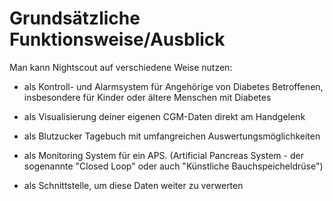 # Grundsätzliche Funktionsweise/Ausblick

Man kann Nightscout auf verschiedene Weise nutzen:

* als Kontroll- und Alarmsystem für Angehörige von Diabetes Betroffenen, insbesondere für Kinder oder ältere Menschen mit Diabetes

* als Visualisierung deiner eigenen CGM-Daten direkt am Handgelenk

* als Blutzucker Tagebuch mit umfangreichen Auswertungsmöglichkeiten
 
* als Monitoring System für ein APS. (Artificial Pancreas System - der sogenannte "Closed Loop" oder auch "Künstliche Bauchspeicheldrüse")

* als Schnittstelle, um diese Daten weiter zu verwerten
